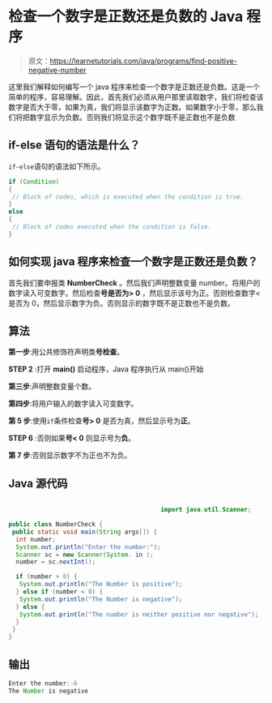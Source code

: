 # 检查一个数字是正数还是负数的 Java 程序

> 原文：<https://learnetutorials.com/java/programs/find-positive-negative-number>

这里我们解释如何编写一个 java 程序来检查一个数字是正数还是负数。这是一个简单的程序，容易理解。因此，首先我们必须从用户那里读取数字，我们将检查该数字是否大于零，如果为真，我们将显示该数字为正数。如果数字小于零，那么我们将把数字显示为负数。否则我们将显示这个数字既不是正数也不是负数

## if-else 语句的语法是什么？

`if-else`语句的语法如下所示。

```java
if (Condition)
{
 // Block of codes, which is executed when the condition is true.
}
else
{
 // Block of codes executed when the condition is false.
} 

```

## 如何实现 java 程序来检查一个数字是正数还是负数？

首先我们要申报类 **NumberCheck** 。然后我们声明整数变量 number。将用户的数字读入可变数字。然后检查**号是否为> 0** ，然后显示该号为正。否则检查数字<是否为 0，然后显示数字为负。否则显示的数字既不是正数也不是负数。

## 算法

**第一步**:用公共修饰符声明类**号检查**。

**STEP 2** :打开 **main()** 启动程序，Java 程序执行从 main()开始

**第三步**:声明整数变量个数。

**第四步**:将用户输入的数字读入可变数字。

**第 5 步**:使用`if`条件检查**号> 0** 是否为真，然后显示号为**正**。

**STEP 6** :否则如果**号< 0** 则显示号为**负**。

**第 7 步**:否则显示数字不为正也不为负。

## Java 源代码

```java

                                          import java.util.Scanner;

public class NumberCheck {
 public static void main(String args[]) {
  int number;
  System.out.println("Enter the number:");
  Scanner sc = new Scanner(System. in );
  number = sc.nextInt();

  if (number > 0) {
   System.out.println("The Number is positive");
  } else if (number < 0) {
   System.out.println("The Number is negative");
  } else {
   System.out.println("The number is neither positive nor negative");
  }
 }
}

```

## 输出

```java
Enter the number:-6
The Number is negative
```